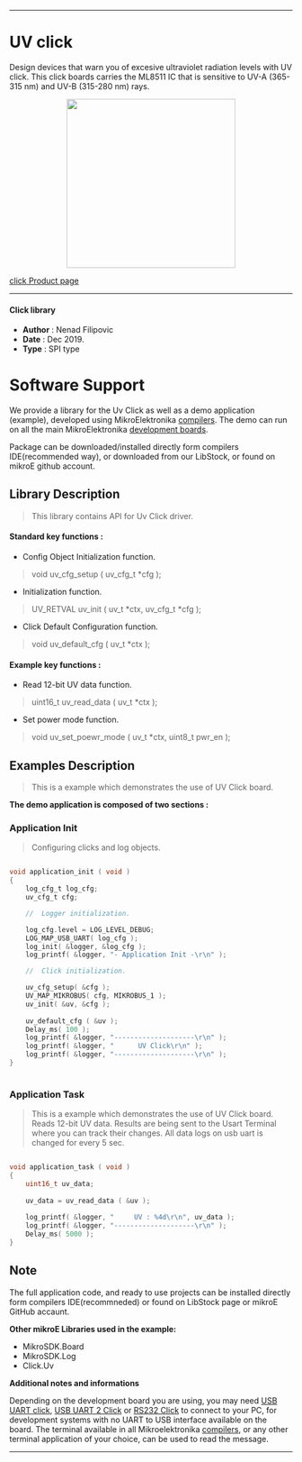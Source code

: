

---
# UV click

Design devices that warn you of excesive ultraviolet radiation levels with UV click. This click boards carries the ML8511 IC that is sensitive to UV-A (365-315 nm) and UV-B (315-280 nm) rays.

<p align="center">
  <img src="https://download.mikroe.com/images/click_for_ide/uv_click.png" height=300px>
</p>

[click Product page](<https://www.mikroe.com/uv-click>)

---


#### Click library 

- **Author**        : Nenad Filipovic
- **Date**          : Dec 2019.
- **Type**          : SPI type


# Software Support

We provide a library for the Uv Click 
as well as a demo application (example), developed using MikroElektronika 
[compilers](https://shop.mikroe.com/compilers). 
The demo can run on all the main MikroElektronika [development boards](https://shop.mikroe.com/development-boards).

Package can be downloaded/installed directly form compilers IDE(recommended way), or downloaded from our LibStock, or found on mikroE github account. 

## Library Description

> This library contains API for Uv Click driver.

#### Standard key functions :

- Config Object Initialization function.
> void uv_cfg_setup ( uv_cfg_t *cfg ); 
 
- Initialization function.
> UV_RETVAL uv_init ( uv_t *ctx, uv_cfg_t *cfg );

- Click Default Configuration function.
> void uv_default_cfg ( uv_t *ctx );


#### Example key functions :

- Read 12-bit UV data function.
> uint16_t uv_read_data ( uv_t *ctx );
 
- Set power mode function.
> void uv_set_poewr_mode ( uv_t *ctx, uint8_t pwr_en );

## Examples Description

> 
> This is a example which demonstrates the use of UV Click board.
> 

**The demo application is composed of two sections :**

### Application Init 

>
> Configuring clicks and log objects.
> 

```c

void application_init ( void )
{
    log_cfg_t log_cfg;
    uv_cfg_t cfg;

    //  Logger initialization.

    log_cfg.level = LOG_LEVEL_DEBUG;
    LOG_MAP_USB_UART( log_cfg );
    log_init( &logger, &log_cfg );
    log_printf( &logger, "- Application Init -\r\n" );

    //  Click initialization.

    uv_cfg_setup( &cfg );
    UV_MAP_MIKROBUS( cfg, MIKROBUS_1 );
    uv_init( &uv, &cfg );
    
    uv_default_cfg ( &uv );
    Delay_ms( 100 );
    log_printf( &logger, "--------------------\r\n" );
    log_printf( &logger, "      UV Click\r\n" );
    log_printf( &logger, "--------------------\r\n" );
}
  
```

### Application Task

>
> This is a example which demonstrates the use of UV Click board.
> Reads 12-bit UV data.
> Results are being sent to the Usart Terminal where you can track their changes.
> All data logs on usb uart is changed for every 5 sec.
> 

```c

void application_task ( void )
{
    uint16_t uv_data;
    
    uv_data = uv_read_data ( &uv );
    
    log_printf( &logger, "     UV : %4d\r\n", uv_data );
    log_printf( &logger, "--------------------\r\n" );
    Delay_ms( 5000 );
}  

```

## Note

The full application code, and ready to use projects can be  installed directly form compilers IDE(recommneded) or found on LibStock page or mikroE GitHub accaunt.

**Other mikroE Libraries used in the example:** 

- MikroSDK.Board
- MikroSDK.Log
- Click.Uv

**Additional notes and informations**

Depending on the development board you are using, you may need 
[USB UART click](https://shop.mikroe.com/usb-uart-click), 
[USB UART 2 Click](https://shop.mikroe.com/usb-uart-2-click) or 
[RS232 Click](https://shop.mikroe.com/rs232-click) to connect to your PC, for 
development systems with no UART to USB interface available on the board. The 
terminal available in all Mikroelektronika 
[compilers](https://shop.mikroe.com/compilers), or any other terminal application 
of your choice, can be used to read the message.



---
